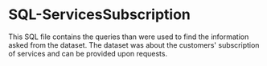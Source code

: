# SQL-ServicesSubscription
This SQL file contains the queries than were used to find the information asked from the dataset. The dataset was about the customers' subscription of services and can be provided upon requests.
